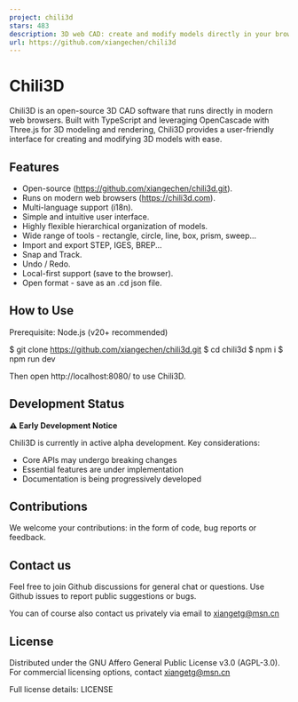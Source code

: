 ```yaml
---
project: chili3d
stars: 483
description: 3D web CAD: create and modify models directly in your browser
url: https://github.com/xiangechen/chili3d
---
```


Chili3D
=======

Chili3D is an open-source 3D CAD software that runs directly in modern web browsers. Built with TypeScript and leveraging OpenCascade with Three.js for 3D modeling and rendering, Chili3D provides a user-friendly interface for creating and modifying 3D models with ease.

Features
--------

-   Open-source (https://github.com/xiangechen/chili3d.git).
-   Runs on modern web browsers (https://chili3d.com).
-   Multi-language support (i18n).
-   Simple and intuitive user interface.
-   Highly flexible hierarchical organization of models.
-   Wide range of tools - rectangle, circle, line, box, prism, sweep...
-   Import and export STEP, IGES, BREP...
-   Snap and Track.
-   Undo / Redo.
-   Local-first support (save to the browser).
-   Open format - save as an .cd json file.

How to Use
----------

Prerequisite: Node.js (v20+ recommended)

$ git clone https://github.com/xiangechen/chili3d.git
$ cd chili3d
$ npm i
$ npm run dev

Then open http://localhost:8080/ to use Chili3D.

Development Status
------------------

**⚠️ Early Development Notice**

Chili3D is currently in active alpha development. Key considerations:

-   Core APIs may undergo breaking changes
-   Essential features are under implementation
-   Documentation is being progressively developed

Contributions
-------------

We welcome your contributions: in the form of code, bug reports or feedback.

Contact us
----------

Feel free to join Github discussions for general chat or questions. Use Github issues to report public suggestions or bugs.

You can of course also contact us privately via email to xiangetg@msn.cn

License
-------

Distributed under the GNU Affero General Public License v3.0 (AGPL-3.0). For commercial licensing options, contact xiangetg@msn.cn

Full license details: LICENSE
